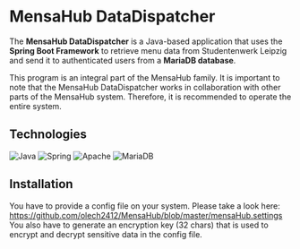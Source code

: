 # MensaHub DataDispatcher
The **MensaHub DataDispatcher** is a Java-based application that uses the **Spring Boot Framework** to retrieve menu data from Studentenwerk Leipzig and send it to authenticated users from a **MariaDB database**. 

This program is an integral part of the MensaHub family. It is important to note that the MensaHub DataDispatcher works in collaboration with other parts of the MensaHub system. Therefore, it is recommended to operate the entire system.

## Technologies
![Java](https://img.shields.io/badge/java-%23ED8B00.svg?style=for-the-badge&logo=java&logoColor=white) ![Spring](https://img.shields.io/badge/spring-%236DB33F.svg?style=for-the-badge&logo=spring&logoColor=white) ![Apache](https://img.shields.io/badge/apache-%23D42029.svg?style=for-the-badge&logo=apache&logoColor=white) ![MariaDB](https://img.shields.io/badge/MariaDB-003545?style=for-the-badge&logo=mariadb&logoColor=white)

## Installation
You have to provide a config file on your system. Please take a look here: https://github.com/olech2412/MensaHub/blob/master/mensaHub.settings
You also have to generate an encryption key (32 chars) that is used to encrypt and decrypt sensitive data in the config file.
